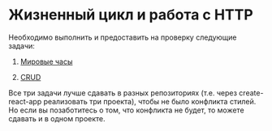 # Жизненный цикл и работа с HTTP

Необходимо выполнить и предоставить на проверку следующие задачи:

1. [Мировые часы](https://github.com/netology-code/ra16-homeworks/tree/master/lifecycle-http/watches) 


2. [CRUD](https://github.com/netology-code/ra16-homeworks/tree/master/lifecycle-http/crud)


Все три задачи лучше сдавать в разных репозиториях (т.е. через create-react-app реализовать три проекта), чтобы не было конфликта стилей. Но если вы позаботитесь о том, что конфликта не будет, то можете сдавать и в одном проекте.